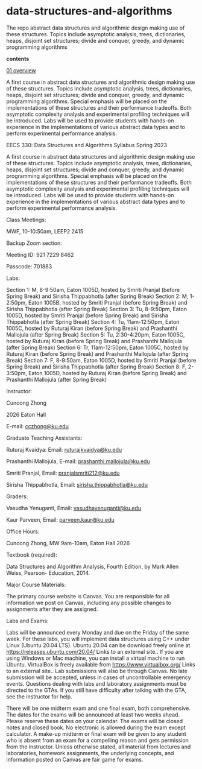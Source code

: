 # data-structures-and-algorithms
The repo abstract data structures and algorithmic design making use of these structures. Topics include     asymptotic analysis, trees, dictionaries, heaps, disjoint set structures; divide and conquer, greedy, and dynamic programming algorithms


**contents**

[01 overview](./course/01-overview/README.md)

A first course in abstract data structures and algorithmic design making use of these structures. Topics include asymptotic analysis, trees, dictionaries, heaps, disjoint set structures; divide and conquer, greedy, and dynamic programming algorithms. Special emphasis will be placed on the implementations of these structures and their performance tradeoffs. Both asymptotic complexity analysis and experimental profiling techniques will be introduced. Labs will be used to provide students with hands-on experience in the implementations of various abstract data types and to perform experimental performance analysis.

EECS 330: Data Structures and Algorithms Syllabus Spring 2023

 

A first course in abstract data structures and algorithmic design making use of these structures. Topics include asymptotic analysis, trees, dictionaries, heaps, disjoint set structures; divide and conquer, greedy, and dynamic programming algorithms. Special emphasis will be placed on the implementations of these structures and their performance tradeoffs. Both asymptotic complexity analysis and experimental profiling techniques will be introduced. Labs will be used to provide students with hands-on experience in the implementations of various abstract data types and to perform experimental performance analysis.

 

Class Meetings:

MWF, 10-10:50am, LEEP2 2415

Backup Zoom section:

Meeting ID: 921 7229 8462

Passcode: 701883

 

Labs:

Section 1: M, 8-9:50am, Eaton 1005D, hosted by Smriti Pranjal (before Spring Break) and Sirisha Thippabhotla (after Spring Break)
Section 2: M, 1-2:50pm, Eaton 1005B, hosted by Smriti Pranjal (before Spring Break) and Sirisha Thippabhotla (after Spring Break)
Section 3: Tu, 8-9:50pm, Eaton 1005D, hosted by Smriti Pranjal (before Spring Break) and Sirisha Thippabhotla (after Spring Break)
Section 4: Tu, 11am-12:50pm, Eaton 1005C, hosted by Ruturaj Kiran (before Spring Break) and Prashanthi Mallojula (after Spring Break)
Section 5: Tu, 2:30-4:20pm, Eaton 1005C, hosted by Ruturaj Kiran (before Spring Break) and Prashanthi Mallojula (after Spring Break)
Section 6: Tr, 11am-12:50pm, Eaton 1005C, hosted by Ruturaj Kiran (before Spring Break) and Prashanthi Mallojula (after Spring Break)
Section 7: F, 8-9:50am, Eaton 1005D, hosted by Smriti Pranjal (before Spring Break) and Sirisha Thippabhotla (after Spring Break)
Section 8: F, 2-3:50pm, Eaton 1005D, hosted by Ruturaj Kiran (before Spring Break) and Prashanthi Mallojula (after Spring Break)
 

Instructor:

Cuncong Zhong

2026 Eaton Hall

E-mail: cczhong@ku.edu  

 

Graduate Teaching Assistants:

Ruturaj Kvaidya: Email: ruturajkvaidya@ku.edu

Prashanthi Mallojula, E-mail: prashanthi.mallojula@ku.edu

Smriti Pranjal, Email: pranjalsmriti212@ku.edu

Sirisha Thippabhotla, Email: sirisha.thippabhotla@ku.edu

 

Graders:

Vasudha Yenuganti, Email: vasudhayenuganti@ku.edu

Kaur Parveen, Email: parveen.kaur@ku.edu

 

Office Hours:

Cuncong Zhong, MW 9am-10am, Eaton Hall 2026

 

Textbook (required):

Data Structures and Algorithm Analysis, Fourth Edition, by Mark Allen Weiss, Pearson- Education, 2014.

 

Major Course Materials:

The primary course website is Canvas. You are responsible for all information we post on Canvas, including any possible changes to assignments after they are assigned.

 

Labs and Exams:

Labs will be announced every Monday and due on the Friday of the same week. For these labs, you will implement data structures using C++ under Linux (Ubuntu 20.04 LTS). Ubuntu 20.04 can be download freely online at https://releases.ubuntu.com/20.04/ Links to an external site.. If you are using Windows or Mac machine, you can install a virtual machine to run Ubuntu. VirtualBox is freely available from https://www.virtualbox.org/ Links to an external site.. Lab submissions will also be through Canvas. No late submission will be accepted, unless in cases of uncontrollable emergency events. Questions dealing with labs and laboratory assignments must be directed to the GTAs. If you still have difficulty after talking with the GTA, see the instructor for help.

There will be one midterm exam and one final exam, both comprehensive. The dates for the exams will be announced at least two weeks ahead. Please reserve these dates on your calendar. The exams will be closed notes and closed book. No electronic is allowed during the exam except calculator. A make-up midterm or final exam will be given to any student who is absent from an exam for a compelling reason and gets permission from the instructor. Unless otherwise stated, all material from lectures and laboratories, homework assignments, the underlying concepts, and information posted on Canvas are fair game for exams.
